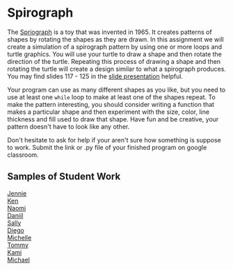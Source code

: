 Spirograph
=============================================
The [Spriograph](https://en.wikipedia.org/wiki/Spirograph) is a toy that was invented in 1965. It creates patterns of shapes by rotating the shapes as they are drawn. In this assignment we will create a simulation of a spirograph pattern by using one or more loops and turtle graphics. You will use your turtle to draw a shape and then rotate the direction of the turtle. Repeating this process of drawing a shape and then rotating the turtle will create a design similar to what a spirograph produces. You may find slides 117 - 125 in the [slide presentation](https://docs.google.com/presentation/d/1rICcmNbnGYsB-cV_6EatPyzcOS2sId80Jh2kayUzm4Q/edit) helpful.   

Your program can use as many different shapes as you like, but you need to use at least one `while` loop to make at least one of the shapes repeat. To make the pattern interesting, you should consider writing a function that makes a particular shape and then experiment with the size, color, line thickness and fill used to draw that shape. Have fun and be creative, your pattern doesn't have to look like any other. 

Don't hesitate to ask for help if your aren't sure how something is suppose to work. Submit the link or .py file of your finished program on google classroom.   

Samples of Student Work
-----------------------
[Jennie](JennieSpirograph.gif)   
[Ken](KenSpirograph.gif)   
[Naomi](NaomiSpirograph.gif)   
[Daniil](DaniilSpirograph.gif)   
[Sally](SallySpirograph.gif)  
[Diego](DiegoSpirograph.gif)   
[Michelle](MichelleSpirograph.gif)   
[Tommy](TommyHSpirograph.gif)   
[Kami](KamiSpirograph.gif)   
[Michael](MichaelSpirograph.gif)   
